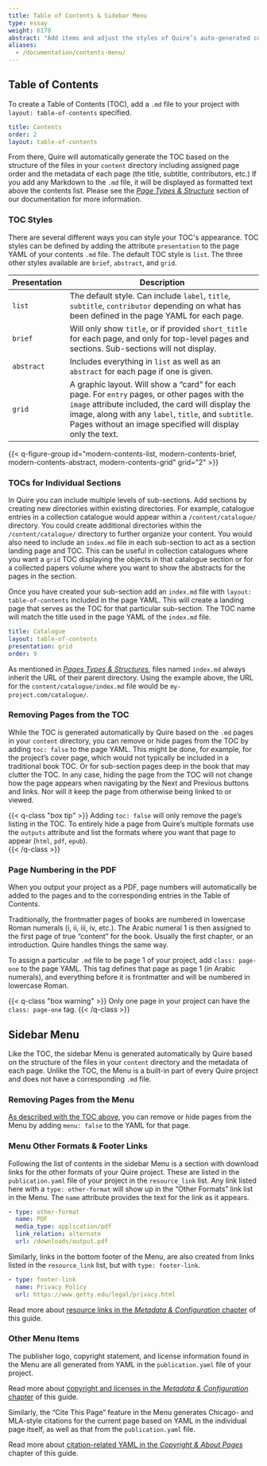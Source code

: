 ```yaml
---
title: Table of Contents & Sidebar Menu
type: essay
weight: 6170
abstract: "Add items and adjust the styles of Quire’s auto-generated contents lists"
aliases:
  - /documentation/contents-menu/
---
```


## Table of Contents

To create a Table of Contents (TOC), add a `.md` file to your project with `layout: table-of-contents` specified.

```yaml
title: Contents
order: 2
layout: table-of-contents
```

From there, Quire will automatically generate the TOC based on the structure of the files in your `content` directory including assigned page order and the metadata of each page (the title, subtitle, contributors, etc.) If you add any Markdown to the `.md` file, it will be displayed as formatted text above the contents list. Please see the [*Page Types & Structure*](/docs-v1/pages/) section of our documentation for more information.

### TOC Styles

There are several different ways you can style your TOC's appearance. TOC styles can be defined by adding the attribute `presentation` to the page YAML of your contents `.md` file. The default TOC style is `list`. The three other styles available are `brief`, `abstract`, and `grid`.

| Presentation | Description |
| --- | --- |
| `list` | The default style. Can include `label`, `title`, `subtitle`, `contributor` depending on what has been defined in the page YAML for each page. |
| `brief` | Will only show `title`, or if provided `short_title` for each page, and only for top-level pages and sections. Sub-sections will not display. |
| `abstract` | Includes everything in `list` as well as an `abstract` for each page if one is given. |
| `grid` | A graphic layout. Will show a “card” for each page. For `entry` pages, or other pages with the `image` attribute included, the card will display the image, along with any `label`, `title`, and `subtitle`. Pages without an image specified will display only the text. |

{{< q-figure-group id="modern-contents-list, modern-contents-brief, modern-contents-abstract, modern-contents-grid" grid="2" >}}

### TOCs for Individual Sections

In Quire you can include multiple levels of sub-sections. Add sections by creating new directories within existing directories. For example, catalogue entries in a collection catalogue would appear within a `/content/catalogue/` directory. You could create additional directories within the `/content/catalogue/` directory to further organize your content. You would also need to include an  `index.md` file in each sub-section to act as a section landing page and TOC. This can be useful in collection catalogues where you want a `grid` TOC displaying the objects in that catalogue section or for a collected papers volume where you want to show the abstracts for the pages in the section.

Once you have created your sub-section add an `index.md` file with `layout: table-of-contents` included in the page YAML. This will create a landing page that serves as the TOC for that particular sub-section.  The TOC name will match the title used in the page YAML of the `index.md` file.

```YAML
title: Catalogue
layout: table-of-contents
presentation: grid
order: 9
```

As mentioned in [*Pages Types & Structures*](/docs-v1/pages/), files named `index.md` always inherit the URL of their parent directory. Using the example above, the URL for the `content/catalogue/index.md` file would be `my-project.com/catalogue/`.

### Removing Pages from the TOC

While the TOC is generated automatically by Quire based on the `.md` pages in your `content` directory, you can remove or hide pages from the TOC by adding `toc: false` to the page YAML. This might be done, for example, for the project’s cover page, which would not typically be included in a traditional book TOC. Or for sub-section pages deep in the book that may clutter the TOC. In any case, hiding the page from the TOC will not change how the page appears when navigating by the Next and Previous buttons and links. Nor will it keep the page from otherwise being linked to or viewed.

{{< q-class "box tip" >}}
Adding `toc: false` will only remove the page’s listing in the TOC. To entirely hide a page from Quire’s multiple formats use the `outputs` attribute and list the formats where you want that page to appear (`html`, `pdf`, `epub`).  
{{< /q-class >}}

### Page Numbering in the PDF

When you output your project as a PDF, page numbers will automatically be added to the pages and to the corresponding entries in the Table of Contents.

Traditionally, the frontmatter pages of books are numbered in lowercase Roman numerals (i, ii, iii, iv, etc.). The Arabic numeral 1 is then assigned to the first page of true “content” for the book. Usually the first chapter, or an introduction. Quire handles things the same way.

To assign a particular `.md` file to be page 1 of your project, add `class: page-one` to the page YAML. This tag defines that page as page 1 (in Arabic numerals), and everything before it is frontmatter and will be numbered in lowercase Roman.

{{< q-class "box warning" >}}
Only one page in your project can have the `class: page-one` tag.
{{< /q-class >}}

## Sidebar Menu

Like the TOC, the sidebar Menu is generated automatically by Quire based on the structure of the files in your `content` directory and the metadata of each page. Unlike the TOC, the Menu is a built-in part of every Quire project and does not have a corresponding `.md` file.

### Removing Pages from the Menu

[As described with the TOC above](#removing-pages-from-the-toc), you can remove or hide pages from the Menu by adding `menu: false` to the YAML for that page.

### Menu Other Formats & Footer Links

Following the list of contents in the sidebar Menu is a section with download links for the other formats of your Quire project. These are listed in the `publication.yaml` file of your project in the `resource_link` list. Any link listed here with a `type: other-format` will show up in the “Other Formats” link list in the Menu. The `name` attribute provides the text for the link as it appears.

```yaml
- type: other-format
  name: PDF
  media_type: application/pdf
  link_relation: alternate
  url: /downloads/output.pdf
```

Similarly, links in the bottom footer of the Menu, are also created from links listed in the `resource_link` list, but with `type: footer-link`.

```yaml
- type: footer-link
  name: Privacy Policy
  url: https://www.getty.edu/legal/privacy.html
```

Read more about [resource links in the *Metadata & Configuration* chapter](/docs-v1/metadata-configuration/#formats-resources--links) of this guide.

### Other Menu Items

The publisher logo, copyright statement, and license information found in the Menu are all generated from YAML in the `publication.yaml` file of your project.

Read more about [copyright and licenses in the *Metadata & Configuration* chapter](/docs-v1/metadata-configuration/#copyright--license) of this guide.

Similarly, the “Cite This Page” feature in the Menu generates Chicago- and MLA-style citations for the current page based on YAML in the individual page itself, as well as that from the `publication.yaml` file.

Read more about [citation-related YAML in the *Copyright & About Pages*](/docs-v1/copyright-about-pages/) chapter of this guide.
